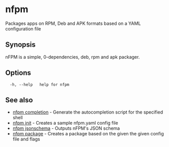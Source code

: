 # nfpm

Packages apps on RPM, Deb and APK formats based on a YAML configuration file

## Synopsis

nFPM is a simple, 0-dependencies, deb, rpm and apk packager.

## Options

```
  -h, --help   help for nfpm
```

## See also

* [nfpm completion](/cmd/nfpm_completion/)	 - Generate the autocompletion script for the specified shell
* [nfpm init](/cmd/nfpm_init/)	 - Creates a sample nfpm.yaml config file
* [nfpm jsonschema](/cmd/nfpm_jsonschema/)	 - Outputs nFPM's JSON schema
* [nfpm package](/cmd/nfpm_package/)	 - Creates a package based on the given the given config file and flags

